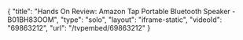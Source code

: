 {
    "title": "Hands On Review: Amazon Tap Portable Bluetooth Speaker - B01BH83OOM",
    "type": "solo",
    "layout": "iframe-static",
    "videoId": "69863212",
    "url": "\/tvpembed\/69863212"
}